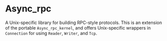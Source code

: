# Async_rpc

A Unix-specific library for building RPC-style protocols.  This is an
extension of the portable `Async_rpc_kernel`, and offers Unix-specific
wrappers in `Connection` for using `Reader`, `Writer`, and `Tcp`.

